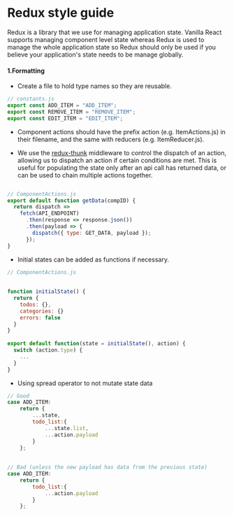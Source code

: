 # Redux style guide

Redux is a library that we use for managing application state. Vanilla React supports managing component level state whereas Redux is used to manage the whole application state so Redux should only be used if you believe your application's state needs to be manage globally.

#### 1.Formatting
- Create a file to hold type names so they are reusable.

```js
// constants.js
export const ADD_ITEM = "ADD_ITEM";
export const REMOVE_ITEM = "REMOVE_ITEM";
export const EDIT_ITEM = "EDIT_ITEM";
```

- Component actions should have the prefix action (e.g. ItemActions.js) in their filename, and the same with reducers (e.g. ItemReducer.js).

- We use the [redux-thunk](https://github.com/reduxjs/redux-thunk) middleware to control the dispatch of an action, allowing us to dispatch an action if certain conditions are met. This is useful for populating the state only after an api call has returned data, or can be used to chain multiple actions together.

```js

// ComponentActions.js
export default function getData(compID) {
  return dispatch =>
    fetch(API_ENDPOINT)
      .then(response => response.json())
      .then(payload => {
        dispatch({ type: GET_DATA, payload });
      });
}
```

- Initial states can be added as functions if necessary.

```js
// ComponentActions.js
 
 
function initialState() {
  return {
    todos: {},
    categories: {}
    errors: false
  }
}
 
export default function(state = initialState(), action) {
  switch (action.type) {
    ...
  }
}
```

- Using spread operator to not mutate state data

```js
// Good
case ADD_ITEM:
    return {
        ...state,
        todo_list:{
            ...state.list,
            ...action.payload
        }
    };
 
 
// Bad (unless the new payload has data from the previous state)
case ADD_ITEM:
    return {
        todo_list:{
            ...action.payload
        }
    };
```
